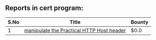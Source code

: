 ## Reports in cert program:
| S.No | Title | Bounty |
| ---- | ----- | ------ |
| 1 | [manipulate the Practical HTTP Host header ](https://hackerone.com/reports/103546) | $0.0 |